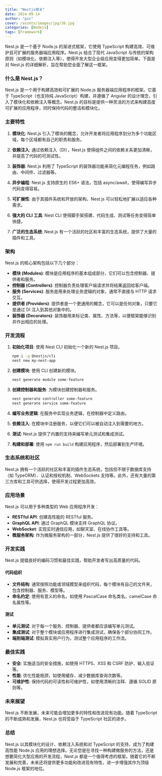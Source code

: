 ```yaml
---
title: "Nestjs相关"
date: 2024-09-14
author: "pzc"
cover: /assets/images/jpg/26.jpg
categories: [Nodejs]
tags: [Framework]
---
```

Nest.js 是一个基于 Node.js 的渐进式框架，它使用 TypeScript 构建高效、可维护且可扩展的服务器端应用程序。Nest.js 结合了现代 JavaScript 与传统的架构原则（如模块化、依赖注入等），使得开发大型企业级应用变得更加简单。下面是对 Nest.js 的详细解析，旨在帮助您全面了解这一框架。

### 什么是 Nest.js？

Nest.js 是一个用于构建高效和可扩展的 Node.js 服务器端应用程序的框架。它基于 TypeScript（也支持纯 JavaScript）构建，并遵循了 Angular 的设计理念，引入了模块化和依赖注入等概念。Nest.js 的目标是提供一种灵活的方式来构建高度可扩展的应用程序，同时保持代码的整洁和模块化。

### 主要特性

1. **模块化**: Nest.js 引入了模块的概念，允许开发者将应用程序划分为多个功能区域，每个区域都有自己的职责和服务。

2. **依赖注入**: 通过依赖注入（DI），Nest.js 使得组件之间的依赖关系更加清晰，并提高了代码的可测试性。

3. **装饰器**: Nest.js 利用了 TypeScript 的装饰器功能来简化元编程任务，例如路由、中间件、过滤器等。

4. **异步编程**: Nest.js 支持原生的 ES6+ 语法，包括 async/await，使得编写异步代码变得容易。

5. **可扩展性**: 由于其插件系统和开放的架构，Nest.js 可以轻松地扩展以适应各种需求。

6. **强大的 CLI 工具**: Nest CLI 使得脚手架搭建、代码生成、测试等任务变得简单快捷。

7. **广泛的生态系统**: Nest.js 有一个活跃的社区和丰富的生态系统，提供了大量的插件和工具。

### 架构

Nest.js 的核心架构包括以下几个部分：

- **模块 (Modules)**: 模块是应用程序的基本组成部分，它们可以包含控制器、提供者和服务。
- **控制器 (Controllers)**: 控制器负责处理客户端请求并将结果返回给客户端。
- **服务 (Services)**: 服务是用来处理业务逻辑的对象，通常不直接与 HTTP 请求交互。
- **提供者 (Providers)**: 提供者是一个更通用的概念，它可以是任何对象，只要它是通过 DI 注入到其他对象中的。
- **装饰器 (Decorators)**: 装饰器用来标记类、属性、方法等，以便框架能够识别并作出相应的处理。

### 开发流程

1. **初始化项目**: 使用 Nest CLI 初始化一个新的 Nest.js 项目。

   ```sh
   npm i -g @nestjs/cli
   nest new my-nest-app
   ```

2. **创建模块**: 使用 CLI 创建新的模块。

   ```sh
   nest generate module some-feature
   ```

3. **创建控制器和服务**: 为模块创建控制器和服务。

   ```sh
   nest generate controller some-feature
   nest generate service some-feature
   ```

4. **编写业务逻辑**: 在服务中实现业务逻辑，在控制器中定义路由。

5. **依赖注入**: 在模块中注册服务，以便它们可以被自动注入到需要的地方。

6. **测试**: Nest.js 提供了内置的支持来编写单元测试和集成测试。

7. **构建和部署**: 使用 `npm run build` 构建应用程序，然后部署到生产环境。

### 生态系统和社区

Nest.js 拥有一个活跃的社区和丰富的插件生态系统，包括但不限于数据库支持（如 TypeORM）、认证和授权机制、WebSockets 支持等。此外，还有大量的第三方库和工具可供选择，使得开发过程更加高效。

### 应用场景

Nest.js 可以用于多种类型的 Web 应用程序开发：

- **RESTful API**: 创建高性能的 RESTful 服务。
- **GraphQL API**: 通过 GraphQL 模块支持 GraphQL 协议。
- **WebSocket**: 实现实时通信应用，如聊天室、在线协作工具等。
- **微服务架构**: 作为微服务架构的一部分，Nest.js 提供了很好的支持和工具。

### 开发实践

Nest.js 提倡良好的编码习惯和最佳实践，帮助开发者写出高质量的代码。

#### 代码组织

- **文件结构**: 通常按照功能或领域模型来组织代码，每个模块有自己的文件夹，包含控制器、服务、模型等。
- **命名约定**: 使用有意义的命名，如使用 PascalCase 命名类名，camelCase 命名属性等。

#### 测试

- **单元测试**: 对于每一个服务、控制器、提供者都应该编写单元测试。
- **集成测试**: 对于整个模块或应用程序进行集成测试，确保各个部分协同工作。
- **端到端测试**: 模拟真实用户行为，测试整个应用程序的工作流。

### 最佳实践

- **安全**: 实施适当的安全措施，如使用 HTTPS、XSS 和 CSRF 防护、输入验证等。
- **性能**: 优化性能瓶颈，如使用缓存、减少数据库查询次数等。
- **可维护性**: 保持代码的可读性和可维护性，如使用清晰的注释、遵循 SOLID 原则等。

### 未来展望

Nest.js 不断发展，未来可能会增加更多的特性和改进现有功能。随着 TypeScript 的不断成熟和发展，Nest.js 也将受益于 TypeScript 社区的进步。

### 总结

Nest.js 以其模块化的设计、依赖注入系统和对 TypeScript 的支持，成为了构建高性能 Node.js 应用的理想选择。无论您是在寻找一种构建微服务的方法，还是想要简化大型应用的开发流程，Nest.js 都是一个值得考虑的框架。随着它的不断发展和完善，未来还将提供更多功能和改进现有特性，进一步增强其作为顶级 Node.js 框架的地位。